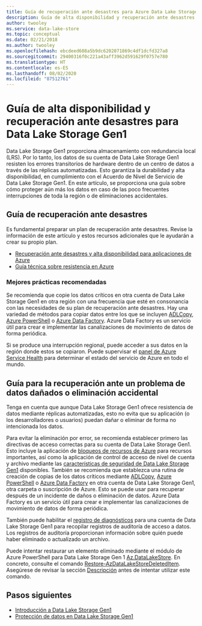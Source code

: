 ```yaml
---
title: Guía de recuperación ante desastres para Azure Data Lake Storage Gen1 | Microsoft Docs
description: Guía de alta disponibilidad y recuperación ante desastres para Azure Data Lake Storage Gen1
author: twooley
ms.service: data-lake-store
ms.topic: conceptual
ms.date: 02/21/2018
ms.author: twooley
ms.openlocfilehash: ebcdeed608a5b9dc6202071869c4df1dcfd327a8
ms.sourcegitcommit: 29400316f0c221a43aff3962d591629f0757e780
ms.translationtype: HT
ms.contentlocale: es-ES
ms.lasthandoff: 08/02/2020
ms.locfileid: "87512761"
---
```

# <a name="high-availability-and-disaster-recovery-guidance-for-data-lake-storage-gen1"></a>Guía de alta disponibilidad y recuperación ante desastres para Data Lake Storage Gen1

Data Lake Storage Gen1 proporciona almacenamiento con redundancia local (LRS). Por lo tanto, los datos de su cuenta de Data Lake Storage Gen1 resisten los errores transitorios de hardware dentro de un centro de datos a través de las réplicas automatizadas. Esto garantiza la durabilidad y alta disponibilidad, en cumplimiento con el Acuerdo de Nivel de Servicio de Data Lake Storage Gen1. En este artículo, se proporciona una guía sobre cómo proteger aún más los datos en caso de las poco frecuentes interrupciones de toda la región o de eliminaciones accidentales.

## <a name="disaster-recovery-guidance"></a>Guía de recuperación ante desastres

Es fundamental preparar un plan de recuperación ante desastres. Revise la información de este artículo y estos recursos adicionales que le ayudarán a crear su propio plan.

* [Recuperación ante desastres y alta disponibilidad para aplicaciones de Azure](../resiliency/resiliency-disaster-recovery-high-availability-azure-applications.md)
* [Guía técnica sobre resistencia en Azure](../resiliency/resiliency-technical-guidance.md)

### <a name="best-practice-recommendations"></a>Mejores prácticas recomendadas

Se recomienda que copie los datos críticos en otra cuenta de Data Lake Storage Gen1 en otra región con una frecuencia que esté en consonancia con las necesidades de su plan de recuperación ante desastres. Hay una variedad de métodos para copiar datos entre los que se incluyen [ADLCopy](data-lake-store-copy-data-azure-storage-blob.md), [Azure PowerShell](data-lake-store-get-started-powershell.md) o [Azure Data Factory](../data-factory/connector-azure-data-lake-store.md). Azure Data Factory es un servicio útil para crear e implementar las canalizaciones de movimiento de datos de forma periódica.

Si se produce una interrupción regional, puede acceder a sus datos en la región donde estos se copiaron. Puede supervisar el [panel de Azure Service Health](https://azure.microsoft.com/status/) para determinar el estado del servicio de Azure en todo el mundo.

## <a name="data-corruption-or-accidental-deletion-recovery-guidance"></a>Guía para la recuperación ante un problema de datos dañados o eliminación accidental

Tenga en cuenta que aunque Data Lake Storage Gen1 ofrece resistencia de datos mediante réplicas automatizadas, esto no evita que su aplicación (o los desarrolladores o usuarios) puedan dañar o eliminar de forma no intencionada los datos.

Para evitar la eliminación por error, se recomienda establecer primero las directivas de acceso correctas para su cuenta de Data Lake Storage Gen1. Esto incluye la aplicación de [bloqueos de recursos de Azure](../azure-resource-manager/management/lock-resources.md) para recursos importantes, así como la aplicación de control de acceso de nivel de cuenta y archivo mediante las [características de seguridad de Data Lake Storage Gen1](data-lake-store-security-overview.md) disponibles. También se recomienda que establezca una rutina de creación de copias de los datos críticos mediante [ADLCopy](data-lake-store-copy-data-azure-storage-blob.md), [Azure PowerShell](data-lake-store-get-started-powershell.md) o [Azure Data Factory](../data-factory/connector-azure-data-lake-store.md) en otra cuenta de Data Lake Storage Gen1, otra carpeta o suscripción de Azure. Esto se puede usar para recuperar después de un incidente de daños o eliminación de datos. Azure Data Factory es un servicio útil para crear e implementar las canalizaciones de movimiento de datos de forma periódica.

También puede habilitar el [registro de diagnósticos](data-lake-store-diagnostic-logs.md) para una cuenta de Data Lake Storage Gen1 para recopilar registros de auditoría de acceso a datos. Los registros de auditoría proporcionan información sobre quién puede haber eliminado o actualizado un archivo.

Puede intentar restaurar un elemento eliminado mediante el módulo de Azure PowerShell para Data Lake Storage Gen 1 [Az.DataLakeStore](https://docs.microsoft.com/powershell/module/az.datalakestore/). En concreto, consulte el comando [Restore-AzDataLakeStoreDeletedItem](https://docs.microsoft.com/powershell/module/az.datalakestore/restore-azdatalakestoredeleteditem). Asegúrese de revisar la sección [Descripción](https://docs.microsoft.com/powershell/module/az.datalakestore/restore-azdatalakestoredeleteditem#description) antes de intentar utilizar este comando.

## <a name="next-steps"></a>Pasos siguientes

* [Introducción a Data Lake Storage Gen1](data-lake-store-get-started-portal.md)
* [Protección de datos en Data Lake Storage Gen1](data-lake-store-secure-data.md)
